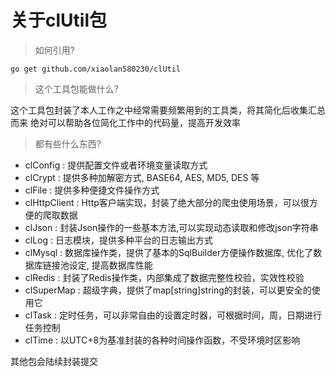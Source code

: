 # 关于clUtil包


> 如何引用?
```
go get github.com/xiaolan580230/clUtil
```

> 这个工具包能做什么?

这个工具包封装了本人工作之中经常需要频繁用到的工具类，将其简化后收集汇总而来
绝对可以帮助各位简化工作中的代码量，提高开发效率


> 都有些什么东西?

- clConfig : 提供配置文件或者环境变量读取方式
- clCrypt : 提供多种加解密方式, BASE64, AES, MD5, DES 等
- clFile : 提供多种便捷文件操作方式
- clHttpClient : Http客户端实现，封装了绝大部分的爬虫使用场景，可以很方便的爬取数据
- clJson : 封装Json操作的一些基本方法,可以实现动态读取和修改json字符串
- clLog : 日志模块，提供多种平台的日志输出方式
- clMysql : 数据库操作类，提供了基本的SqlBuilder方便操作数据库, 优化了数据库链接池设定, 提高数据库性能
- clRedis : 封装了Redis操作类，内部集成了数据完整性校验，实效性校验
- clSuperMap : 超级字典，提供了map[string]string的封装，可以更安全的使用它
- clTask : 定时任务，可以非常自由的设置定时器，可根据时间，周，日期进行任务控制
- clTime : 以UTC+8为基准封装的各种时间操作函数，不受环境时区影响


其他包会陆续封装提交